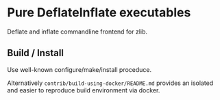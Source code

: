 
Pure DeflateInflate executables
===============================

Deflate and inflate commandline frontend for zlib.


## Build / Install

Use well-known configure/make/install proceduce.

Alternatively `contrib/build-using-docker/README.md` provides an
isolated and easier to reproduce build environment via docker.

